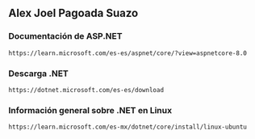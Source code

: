 ## Alex Joel Pagoada Suazo

### Documentación de ASP.NET
    https://learn.microsoft.com/es-es/aspnet/core/?view=aspnetcore-8.0


### Descarga .NET
    https://dotnet.microsoft.com/es-es/download

### Información general sobre .NET en Linux
    https://learn.microsoft.com/es-mx/dotnet/core/install/linux-ubuntu

